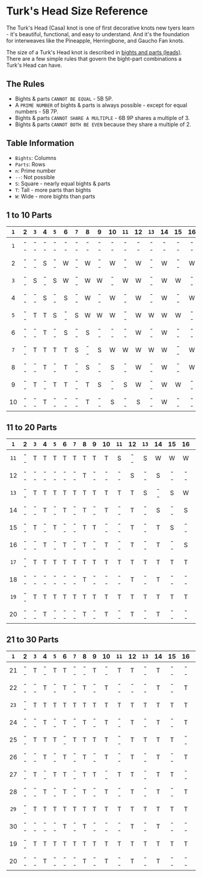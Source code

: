 # Turk's Head Size Reference 

The Turk's Head (Casa) knot is one of first decorative knots new tyers learn - it's beautiful, functional, and easy to understand. And it's the foundation for interweaves like the Pineapple, Herringbone, and Gaucho Fan knots. 

The size of a Turk's Head knot is described in [bights and parts (leads)](count-bights-parts.md). There are a few simple rules that govern the bight-part combinations a Turk's Head can have. 


## The Rules

* Bights & parts `CANNOT BE EQUAL` - 5B 5P. 
* A `PRIME NUMBER` of bights & parts is always possible - except for equal numbers - 5B 7P.
* Bights & parts `CANNOT SHARE A MULTIPLE` - 6B 9P shares a multiple of 3.
* Bights & parts `CANNOT BOTH BE EVEN` because they share a multiple of 2. 


## Table Information

* `Bights`: Columns
* `Parts`: Rows
* `n`: Prime number
* `--`: Not possible
* `S`: Square - nearly equal bights & parts
* `T`: Tall - more parts than bights
* `W`: Wide - more bights than parts


## 1 to 10 Parts

| `1`  | 2  | `3`  | 4  | `5`  | 6  | `7`  | 8  | 9  | 10 | `11` | 12 | `13` | 14 | 15 | 16 | `17` | 18 | `19` | 20 |
|:---:|:---:|:---:|:---:|:---:|:---:|:---:|:---:|:---:|:---:|:---:|:---:|:---:|:---:|:---:|:---:|:---:|:---:|:---:|:---:|
| `1`  | -- | -- | -- | -- | -- | -- | -- | -- | -- | -- | -- | -- | -- | -- | -- | -- | -- | -- | -- | -- |
| 2  | -- | -- | S  | -- | W  | -- | W  | -- | W  | -- | W  | -- | W  | -- | W  | -- | W  | -- | W  | -- |
| `3`  | -- | S  | -- | S  | W  | -- | W  | W  | -- | W  | W  | -- | W  | W  | -- | W  | W  | -- | W  | W  |
| 4  | -- | -- | S  | -- | S  | -- | W  | -- | W  | -- | W  | -- | W  | -- | W  | -- | W  | -- | W  | -- |
| `5`  | -- | T  | T  | S  | -- | S  | W  | W  | W  | -- | W  | W  | W  | W  | -- | W  | W  | W  | W  | -- |
| 6  | -- | -- | T  | -- | S  | -- | S  | -- | -- | -- | W  | -- | W  | -- | -- | -- | W  | -- | W  | -- |
| `7`  | -- | T  | T  | T  | T  | S  | -- | S  | W  | W  | W  | W  | W  | -- | W  | W  | W  | W  | W  | W  |
| 8  | -- | -- | T  | -- | T  | -- | S  | -- | S  | -- | W  | -- | W  | -- | W  | -- | W  | -- | W  | -- |
| 9  | -- | T  | -- | T  | T  | -- | T  | S  | -- | S  | W  | -- | W  | W  | -- | W  | W  | -- | W  | W  |
| 10 | -- | -- | T  | -- | -- | -- | T  | -- | S  | -- | S  | -- | W  | -- | -- | -- | W  | -- | W  | -- |


## 11 to 20 Parts

| `1`  | 2  | `3`  | 4  | `5`  | 6  | `7`  | 8  | 9  | 10 | `11` | 12 | `13` | 14 | 15 | 16 | `17` | 18 | `19` | 20 |
|:---:|:---:|:---:|:---:|:---:|:---:|:---:|:---:|:---:|:---:|:---:|:---:|:---:|:---:|:---:|:---:|:---:|:---:|:---:|:---:|
| `11` | -- | T  | T  | T  | T  | T  | T | T  | T  | S  | -- | S  | W  | W  | W  | W  | W  | W  | W  | W  |
| 12 | -- | -- | -- | -- | -- | -- | T | -- | -- | -- | S  | -- | S  | -- | -- | -- | W  | -- | W  | -- |
| `13` | -- | T  | T  | T  | T  | T  | T | T  | T  | T  | T  | S  | -- | S  | W  | W  | W  | W  | W  | W  |
| 14 | -- | -- | T  | -- | T  | -- | T | -- | T  | -- | T  | -- | S  | -- | S  | -- | W  | -- | W  | -- |
| 15 | -- | T  | -- | T  | -- | -- | T | T  | -- | -- | T  | -- | T  | S  | -- | S  | W  | -- | W  | -- |
| 16 | -- | -- | T  | -- | T  | -- | T | -- | T  | -- | T  | -- | T  | -- | S  | -- | S  | -- | W  | -- |
| `17` | -- | T  | T  | T  | T  | T  | T | T  | T  | T  | T  | T  | T  | T  | T  | S  | -- | S  | W  | W  |
| 18 | -- | -- | -- | -- | -- | -- | T | -- | -- | -- | T  | -- | T  | -- | -- | -- | S  | -- | S  | -- |
| `19` | -- | T  | T  | T  | T  | T  | T | T  | T  | T  | T  | T  | T  | T  | T  | T  | T  | S  | -- | S  |
| 20 | -- | -- | T  | -- | -- | -- | T | -- | T  | -- | T  | -- | T  | -- | -- | -- | T  | -- | S  | -- |


## 21 to 30 Parts

| `1`  | 2  | `3`  | 4  | `5`  | 6  | `7`  | 8  | 9  | 10 | `11` | 12 | `13` | 14 | 15 | 16 | `17` | 18 | `19` | 20 |
|:---:|:---:|:---:|:---:|:---:|:---:|:---:|:---:|:---:|:---:|:---:|:---:|:---:|:---:|:---:|:---:|:---:|:---:|:---:|:---:|
| 21 | -- | T  | -- | T  | T  | -- | -- | T  | -- | T  | T  | -- | T  | -- | -- | T  | T  | -- | T  | S  |
| 22 | -- | -- | T  | -- | T  | -- | T  | -- | T  | -- | -- | -- | T  | -- | T  | -- | T  | -- | T  | -- |
| `23` | -- | T  | T  | T  | T  | T  | T  | T  | T  | T  | T  | T  | T  | T  | T  | T  | T  | T  | T  | T  |
| 24 | -- | -- | T  | -- | T  | -- | T  | -- | T  | -- | T  | -- | T  | -- | T  | -- | T  | -- | T  | -- |
| 25 | -- | T  | T  | T  | -- | T  | T  | T  | T  | -- | T  | T  | T  | T  | -- | T  | T  | T  | T  | -- |
| 26 | -- | -- | T  | -- | T  | -- | T  | -- | T  | -- | T  | -- | T  | -- | T  | -- | T  | -- | T  | -- |
| 27 | -- | T  | -- | T  | T  | -- | T  | T  | -- | T  | T  | -- | T  | T  | -- | T  | T  | -- | T  | T  |
| 28 | -- | -- | T  | -- | T  | -- | T  | -- | T  | -- | T  | -- | T  | -- | T  | -- | T  | -- | T  | -- |
| `29` | -- | T  | T  | T  | T  | T  | T  | T  | T  | T  | T  | T  | T  | T  | T  | T  | T  | T  | T  | T  |
| 30 | -- | -- | -- | -- | T  | -- | T  | -- | -- | -- | T  | -- | T  | -- | -- | -- | T  | -- | T  | -- |
| 19 | -- | T  | T  | T  | T  | T  | T  | T  | T  | T  | T  | T  | T  | T  | T  | T  | T  | S  | -- | S  |
| 20 | -- | -- | T  | -- | -- | -- | T  | -- | T  | -- | T  | -- | T  | -- | -- | -- | T  | -- | S  | -- |

